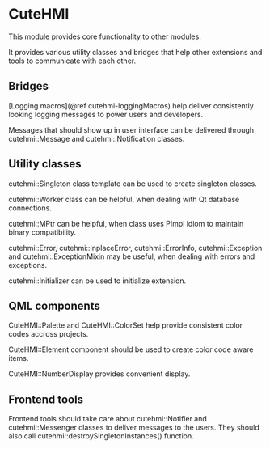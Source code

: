 # CuteHMI

This module provides core functionality to other modules.

It provides various utility classes and bridges that help other extensions and tools to communicate with each other.

## Bridges

[Logging macros](@ref cutehmi-loggingMacros) help deliver consistently looking logging messages to power users and developers.

Messages that should show up in user interface can be delivered through cutehmi::Message and cutehmi::Notification classes.

## Utility classes

cutehmi::Singleton class template can be used to create singleton classes.

cutehmi::Worker class can be helpful, when dealing with Qt database connections.

cutehmi::MPtr can be helpful, when class uses PImpl idiom to maintain binary compatibility.

cutehmi::Error, cutehmi::InplaceError, cutehmi::ErrorInfo, cutehmi::Exception and cutehmi::ExceptionMixin may be useful, when
dealing with errors and exceptions.

cutehmi::Initializer can be used to initialize extension.

## QML components

CuteHMI::Palette and CuteHMI::ColorSet help provide consistent color codes accross projects.

CuteHMI::Element component should be used to create color code aware items.

CuteHMI::NumberDisplay provides convenient display.

## Frontend tools

Frontend tools should take care about cutehmi::Notifier and cutehmi::Messenger classes to deliver messages to the users. They should
also call cutehmi::destroySingletonInstances() function.
